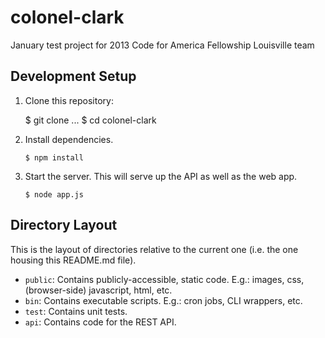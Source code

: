 # colonel-clark

January test project for 2013 Code for America Fellowship Louisville team

## Development Setup

1. Clone this repository:

    $ git clone ...
    $ cd colonel-clark

1. Install dependencies.

    `$ npm install`

1. Start the server. This will serve up the API as well as the web app.

    `$ node app.js`

## Directory Layout

This is the layout of directories relative to the current one (i.e. the one housing this README.md file).
* `public`: Contains publicly-accessible, static code. E.g.: images, css, (browser-side) javascript, html, etc.
* `bin`: Contains executable scripts. E.g.: cron jobs, CLI wrappers, etc.
* `test`: Contains unit tests.
* `api`: Contains code for the REST API.
